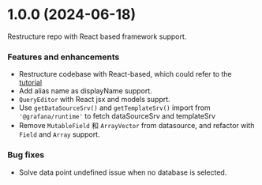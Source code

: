 # 1.0.0 (2024-06-18)

Restructure repo with React based framework support.

### Features and enhancements

- Restructure codebase with React-based, which could refer to the [tutorial](https://grafana.com/developers/plugin-tools/tutorials/build-a-data-source-plugin)
- Add alias name as displayName support.
- `QueryEditor` with React jsx and models supprt.
- Use `getDataSourceSrv()` and `getTemplateSrv()` import from `'@grafana/runtime'` to fetch dataSourceSrv and templateSrv
- Remove `MutableField` 和 `ArrayVector` from datasource, and refactor with `Field` and `Array` support.

### Bug fixes

- Solve data point undefined issue when no database is selected.